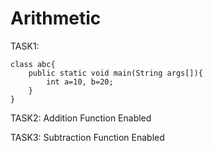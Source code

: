 # Arithmetic

TASK1:

	class abc{
		public static void main(String args[]){
			int a=10, b=20;
		}
	}
TASK2: Addition Function Enabled
	
TASK3: Subtraction Function Enabled
